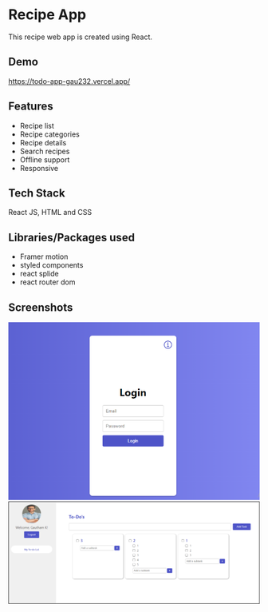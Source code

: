 # Recipe App

This recipe web app is created using React.

## Demo

https://todo-app-gau232.vercel.app/

## Features
- Recipe list
- Recipe categories
- Recipe details
- Search recipes
- Offline support
- Responsive

## Tech Stack

React JS, HTML and CSS

## Libraries/Packages used
- Framer motion
- styled components
- react splide
- react router dom

## Screenshots

![App Screenshot](https://github.com/Gau232/TodoApp/blob/main/src/assets/sample_images/todo-project-pic1.png)
![App Screenshot](https://github.com/Gau232/TodoApp/blob/main/src/assets/sample_images/todo-project-pic2.png)
